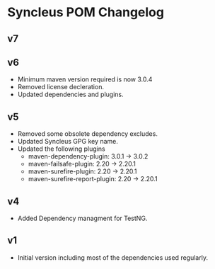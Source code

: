 # Syncleus POM Changelog

## v7

## v6

* Minimum maven version required is now 3.0.4
* Removed license decleration.
* Updated dependencies and plugins.

## v5

* Removed some obsolete dependency excludes.
* Updated Syncleus GPG key name.
* Updated the following plugins
  * maven-dependency-plugin: 3.0.1 -> 3.0.2
  * maven-failsafe-plugin: 2.20 -> 2.20.1
  * maven-surefire-plugin: 2.20 -> 2.20.1
  * maven-surefire-report-plugin: 2.20 -> 2.20.1

## v4

* Added Dependency managment for TestNG.

## v1

* Initial version including most of the dependencies used regularly.
